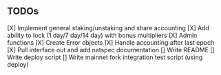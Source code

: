 ## TODOs

[X] Implement general staking/unstaking and share accounting
[X] Add ability to lock (1 day/7 day/14 day) with bonus multipliers
[X] Admin functions
[X] Create Error objects
[X] Handle accounting after last epoch
[X] Pull interface out and add natspec documentation
[] Write README
[] Write deploy script
[] Write mainnet fork integration test script (using deploy)
